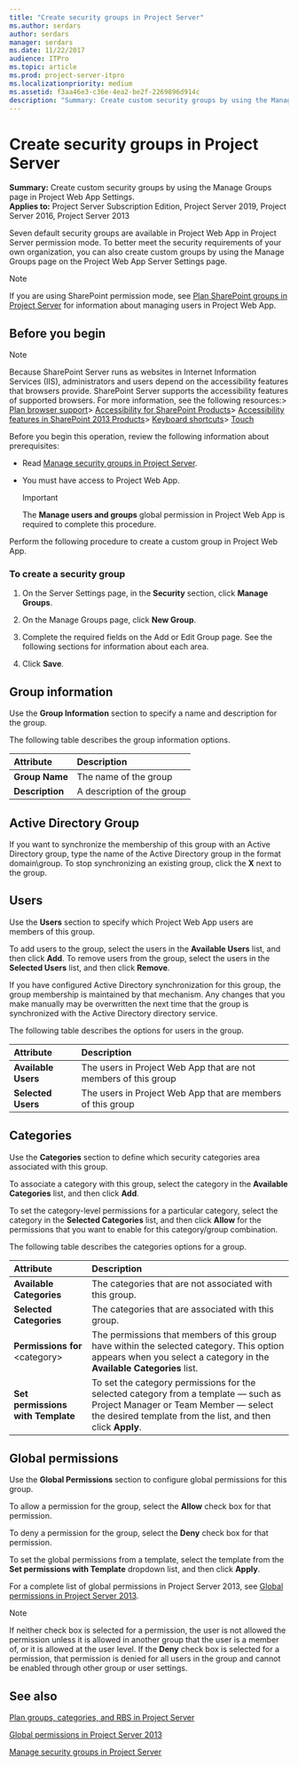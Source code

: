 ```yaml
---
title: "Create security groups in Project Server"
ms.author: serdars
author: serdars
manager: serdars
ms.date: 11/22/2017
audience: ITPro
ms.topic: article
ms.prod: project-server-itpro
ms.localizationpriority: medium
ms.assetid: f3aa46e3-c36e-4ea2-be2f-2269896d914c
description: "Summary: Create custom security groups by using the Manage Groups page in Project Web App Settings."
---
```


# Create security groups in Project Server
 
 **Summary:** Create custom security groups by using the Manage Groups page in Project Web App Settings.<br/>
**Applies to:** Project Server Subscription Edition, Project Server 2019, Project Server 2016, Project Server 2013
  
Seven default security groups are available in Project Web App in Project Server permission mode. To better meet the security requirements of your own organization, you can also create custom groups by using the Manage Groups page on the Project Web App Server Settings page. 
  
> [!NOTE]
> If you are using SharePoint permission mode, see [Plan SharePoint groups in Project Server](plan-sharepoint-groups-in-project-server.md) for information about managing users in Project Web App.
  
## Before you begin

> [!NOTE]
>  Because SharePoint Server runs as websites in Internet Information Services (IIS), administrators and users depend on the accessibility features that browsers provide. SharePoint Server supports the accessibility features of supported browsers. For more information, see the following resources:> [Plan browser support](/SharePoint/install/browser-support-planning)> [Accessibility for SharePoint Products](/SharePoint/accessibility-guidelines)> [Accessibility features in SharePoint 2013 Products](https://go.microsoft.com/fwlink/p/?LinkId=246501)> [Keyboard shortcuts](https://support.microsoft.com/office/keyboard-shortcuts-in-sharepoint-online-466e33ee-613b-4f47-96bb-1c20f20b1015)> [Touch](/windows/win32/wintouch/windows-touch-gestures-overview)
  
Before you begin this operation, review the following information about prerequisites:
  
- Read [Manage security groups in Project Server](manage-security-groups-in-project-server.md).
    
- You must have access to Project Web App.
    
    > [!IMPORTANT]
    > The **Manage users and groups** global permission in Project Web App is required to complete this procedure.
  
Perform the following procedure to create a custom group in Project Web App.
  
### To create a security group

1. On the Server Settings page, in the **Security** section, click **Manage Groups**.
    
2. On the Manage Groups page, click **New Group**.
    
3. Complete the required fields on the Add or Edit Group page. See the following sections for information about each area.
    
4. Click **Save**.
    
## Group information

Use the **Group Information** section to specify a name and description for the group.
  
The following table describes the group information options.
  
|**Attribute**|**Description**|
|:-----|:-----|
|**Group Name** <br/> |The name of the group  <br/> |
|**Description** <br/> |A description of the group  <br/> |
   
## Active Directory Group

If you want to synchronize the membership of this group with an Active Directory group, type the name of the Active Directory group in the format domain\\group. To stop synchronizing an existing group, click the **X** next to the group.
  
## Users

Use the **Users** section to specify which Project Web App users are members of this group.
  
To add users to the group, select the users in the **Available Users** list, and then click **Add**. To remove users from the group, select the users in the **Selected Users** list, and then click **Remove**.
  
If you have configured Active Directory synchronization for this group, the group membership is maintained by that mechanism. Any changes that you make manually may be overwritten the next time that the group is synchronized with the Active Directory directory service.
  
The following table describes the options for users in the group.
  
|**Attribute**|**Description**|
|:-----|:-----|
|**Available Users** <br/> |The users in Project Web App that are not members of this group  <br/> |
|**Selected Users** <br/> |The users in Project Web App that are members of this group  <br/> |
   
## Categories

Use the **Categories** section to define which security categories area associated with this group.
  
To associate a category with this group, select the category in the **Available Categories** list, and then click **Add**.
  
To set the category-level permissions for a particular category, select the category in the **Selected Categories** list, and then click **Allow** for the permissions that you want to enable for this category/group combination.
  
The following table describes the categories options for a group.
  
|**Attribute**|**Description**|
|:-----|:-----|
|**Available Categories** <br/> |The categories that are not associated with this group.  <br/> |
|**Selected Categories** <br/> |The categories that are associated with this group.  <br/> |
|**Permissions for** \<category> <br/> |The permissions that members of this group have within the selected category. This option appears when you select a category in the **Available Categories** list. <br/> |
|**Set permissions with Template** <br/> |To set the category permissions for the selected category from a template — such as Project Manager or Team Member — select the desired template from the list, and then click **Apply**.  <br/> |
   
## Global permissions

Use the **Global Permissions** section to configure global permissions for this group.
  
To allow a permission for the group, select the **Allow** check box for that permission.
  
To deny a permission for the group, select the **Deny** check box for that permission.
  
To set the global permissions from a template, select the template from the **Set permissions with Template** dropdown list, and then click **Apply**.
  
For a complete list of global permissions in Project Server 2013, see [Global permissions in Project Server 2013](global-permissions-in-project-server-2013.md).
  
> [!NOTE]
> If neither check box is selected for a permission, the user is not allowed the permission unless it is allowed in another group that the user is a member of, or it is allowed at the user level. If the **Deny** check box is selected for a permission, that permission is denied for all users in the group and cannot be enabled through other group or user settings.
  
## See also


[Plan groups, categories, and RBS in Project Server](plan-groups-categories-and-rbs-in-project-server.md)
  
[Global permissions in Project Server 2013](global-permissions-in-project-server-2013.md)
  
[Manage security groups in Project Server](manage-security-groups-in-project-server.md)